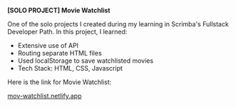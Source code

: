 **[SOLO PROJECT] Movie Watchlist**

One of the solo projects I created during my learning in Scrimba's Fullstack Developer Path. In this project, I learned:
 - Extensive use of API
 - Routing separate HTML files
 - Used localStorage to save watchlisted movies
 - Tech Stack: HTML, CSS, Javascript

Here is the link for Movie Watchlist:

[mov-watchlist.netlify.app](mov-watchlist.netlify.app)
